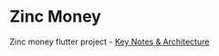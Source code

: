 # Zinc Money

Zinc money flutter project - [Key Notes & Architecture](https://docs.google.com/document/d/1hH9xA9BLA1aoxWE39uLnrOkmUdQzNp5Lhct-thOlegE/edit)



